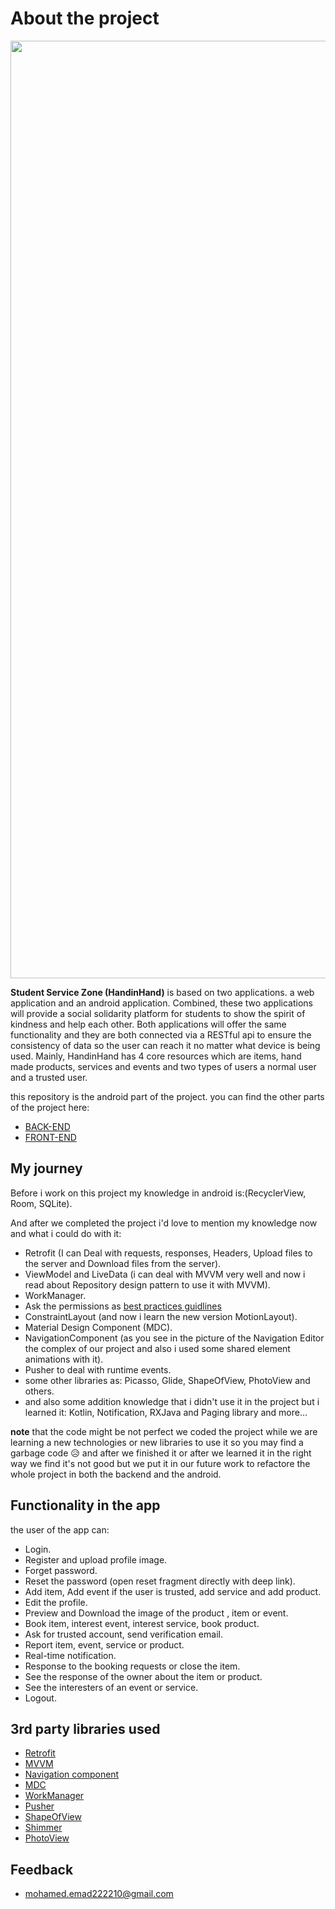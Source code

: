 # About the project
<img src="POSTER//POSTER.jpg" width="1500">

**Student Service Zone (HandinHand)**
is based on two applications. a web application and
an android application. Combined, these two applications will provide a social 
solidarity platform for students to show the spirit of kindness and help each other. Both applications 
will offer the same functionality and they are both connected via a RESTful api to ensure the consistency 
of data so the user can reach it no matter what device is being used. Mainly, HandinHand has 4 core resources 
which are items, hand made products, services and events and two types of users a normal user and a trusted user. 

this repository is the android part of the project. you can find the other parts of the project here:
- [BACK-END](https://github.com/mohamed-fathy3010/hand-in-hand)
- [FRONT-END](https://github.com/aya-cooder/HandInHand-Website)

## My journey
Before i work on this project my knowledge in android is:(RecyclerView, Room, SQLite).

And after we completed the project i'd love to mention my knowledge now and what i could do with it:
- Retrofit (I can Deal with requests, responses, Headers, Upload files to the server and Download files from the server).
- ViewModel and LiveData (i can deal with MVVM very well and now i read about Repository design pattern to use it with MVVM).
- WorkManager.
- Ask the permissions as [best practices guidlines](https://developer.android.com/training/permissions/usage-notes)
- ConstraintLayout (and now i learn the new version MotionLayout).
- Material Design Component (MDC).
- NavigationComponent (as you see in the picture of the Navigation Editor the complex of our project and also i used some shared element animations with it).
- Pusher to deal with runtime events.
- some other libraries as: Picasso, Glide, ShapeOfView, PhotoView and others.
- and also some addition knowledge that i didn't use it in the project but i learned it: Kotlin, Notification, RXJava and Paging library and more...

**note** that the code might be not perfect we coded the project while we are learning a new 
technologies or new libraries to use it so you may find a garbage code 😥 and after we finished 
it or after we learned  it in the right way we find it's not good but we put it in our future work to 
refactore the whole project in both the backend and the android.

## Functionality in the app
the user of the app can:
- Login.
- Register and upload profile image.
- Forget password.
- Reset the password (open reset fragment directly with deep link).
- Add item, Add event if the user is trusted, add service and add product.
- Edit the profile.
- Preview and Download the image of the product , item or event.
- Book item, interest event, interest service, book product.
- Ask for trusted account, send verification email.
- Report item, event, service or product.
- Real-time notification.
- Response to the booking requests or close the item.
- See the response of the owner about the item or product.
- See the interesters of an event or service.
- Logout.

## 3rd party libraries used
- [Retrofit](https://square.github.io/retrofit/)
- [MVVM](https://developer.android.com/topic/libraries/architecture/viewmodel.html#sharing)
- [Navigation component](https://developer.android.com/guide/navigation)
- [MDC](https://material.io/components)
- [WorkManager](https://developer.android.com/topic/libraries/architecture/workmanager/basics.html)
- [Pusher](https://github.com/pusher/pusher-websocket-java)
- [ShapeOfView](https://github.com/florent37/ShapeOfView)
- [Shimmer](https://github.com/facebook/shimmer-android)
- [PhotoView](https://github.com/chrisbanes/PhotoView)


## Feedback
- [mohamed.emad222210@gmail.com](mailto:mohamed.emad222210@gmail.com)
